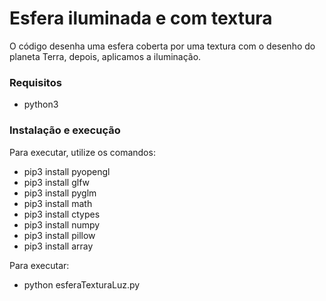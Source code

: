 # Esfera iluminada e com textura

O código desenha uma esfera coberta por uma textura com o desenho do planeta Terra, depois, aplicamos a iluminação.

### Requisitos

- python3

### Instalação e execução

Para executar, utilize os comandos:

- pip3 install pyopengl
- pip3 install glfw
- pip3 install pyglm
- pip3 install math
- pip3 install ctypes
- pip3 install numpy
- pip3 install pillow
- pip3 install array

Para executar:

- python esferaTexturaLuz.py
